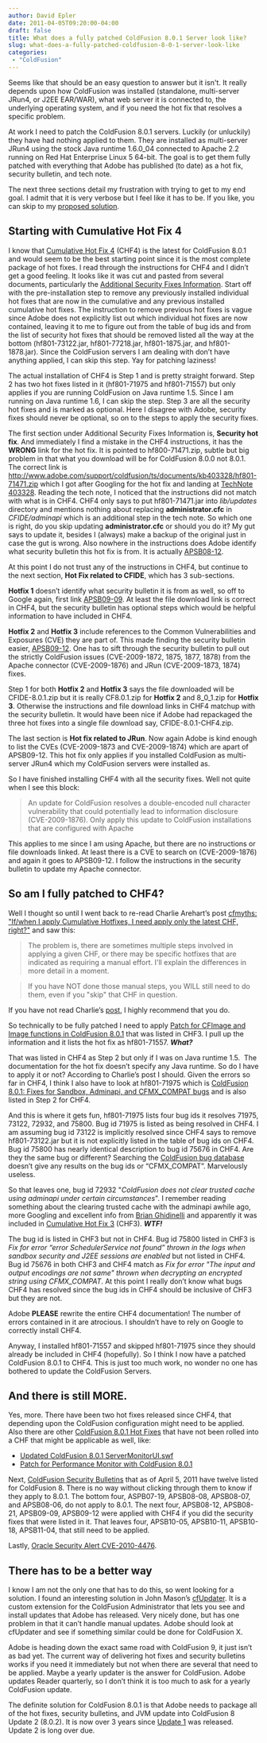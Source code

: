 ```yaml
---
author: David Epler
date: 2011-04-05T09:20:00-04:00
draft: false
title: What does a fully patched ColdFusion 8.0.1 Server look like?
slug: what-does-a-fully-patched-coldfusion-8-0-1-server-look-like
categories:
 - "ColdFusion"
---
```


Seems like that should be an easy question to answer but it isn't. It really depends upon how ColdFusion was installed (standalone, multi-server JRun4, or J2EE EAR/WAR), what web server it is connected to, the underlying operating system, and if you need the hot fix that resolves a specific problem.

At work I need to patch the ColdFusion 8.0.1 servers. Luckily (or unluckily) they have had nothing applied to them. They are installed as multi-server JRun4 using the stock Java runtime 1.6.0_04 connected to Apache 2.2 running on Red Hat Enterprise Linux 5 64-bit. The goal is to get them fully patched with everything that Adobe has published (to date) as a hot fix, security bulletin, and tech note.

<!--more -->

The next three sections detail my frustration with trying to get to my end goal. I admit that it is very verbose but I feel like it has to be. If you like, you can skip to my [proposed solution](#there-has-to-be-a-better-way).

## Starting with Cumulative Hot Fix 4

I know that [Cumulative Hot Fix 4](http://kb2.adobe.com/cps/529/cpsid_52915.html) (CHF4) is the latest for ColdFusion 8.0.1 and would seem to be the best starting point since it is the most complete package of hot fixes. I read through the instructions for CHF4 and I didn’t get a good feeling. It looks like it was cut and pasted from several documents, particularly the [Additional Security Fixes Information](http://kb2.adobe.com/cps/529/cpsid_52915.html#main_Security). Start off with the pre-installation step to remove any previously installed individual hot fixes that are now in the cumulative and any previous installed cumulative hot fixes. The instruction to remove previous hot fixes is vague since Adobe does not explicitly list out which individual hot fixes are now contained, leaving it to me to figure out from the table of bug ids and from the list of security hot fixes that should be removed listed all the way at the bottom (hf801-73122.jar, hf801-77218.jar, hf801-1875.jar, and hf801-1878.jar). Since the ColdFusion servers I am dealing with don’t have anything applied, I can skip this step. Yay for patching laziness!

The actual installation of CHF4 is Step 1 and is pretty straight forward. Step 2 has two hot fixes listed in it (hf801-71975 and hf801-71557) but only applies if you are running ColdFusion on Java runtime 1.5. Since I am running on Java runtime 1.6, I can skip the step. Step 3 are all the security hot fixes and is marked as optional. Here I disagree with Adobe, security fixes should never be optional, so on to the steps to apply the security fixes.

The first section under Additional Security Fixes Information is, **Security hot fix**. And immediately I find a mistake in the CHF4 instructions, it has the **WRONG** link for the hot fix. It is pointed to hf800-71471.zip, subtle but big problem in that what you download will be for ColdFusion 8.0.0 not 8.0.1. The correct link is http://www.adobe.com/support/coldfusion/ts/documents/kb403328/hf801-71471.zip which I got after Googling for the hot fix and landing at [TechNote 403328](http://kb2.adobe.com/cps/403/kb403328.html). Reading the tech note, I noticed that the instructions did not match with what is in CHF4. CHF4 only says to put hf801-71471.jar into _lib/updates_ directory and mentions nothing about replacing **administrator.cfc** in _CFIDE/adminapi_ which is an additional step in the tech note. So which one is right, do you skip updating **administrator.cfc** or should you do it? My gut says to update it, besides I (always) make a backup of the original just in case the gut is wrong. Also nowhere in the instructions does Adobe identify what security bulletin this hot fix is from. It is actually [APSB08-12](http://www.adobe.com/support/security/bulletins/apsb08-12.html).

At this point I do not trust any of the instructions in CHF4, but continue to the next section, **Hot Fix related to CFIDE**, which has 3 sub-sections.

**Hotfix 1** doesn’t identify what security bulletin it is from as well, so off to Google again, first link [APSB09-09](http://www.adobe.com/support/security/bulletins/apsb09-09.html). At least the file download link is correct in CHF4, but the security bulletin has optional steps which would be helpful information to have included in CHF4.

**Hotfix 2** and **Hotfix 3** include references to the Common Vulnerabilities and Exposures (CVE) they are part of. This made finding the security bulletin easier, [APSB09-12](http://www.adobe.com/support/security/bulletins/apsb09-12.html). One has to sift through the security bulletin to pull out the strictly ColdFusion issues (CVE-2009-1872, 1875, 1877, 1878) from the Apache connector (CVE-2009-1876) and JRun (CVE-2009-1873, 1874) fixes. 

Step 1 for both **Hotfix 2** and **Hotfix 3** says the file downloaded will be CFIDE-8.0.1.zip but it is really CF8.0.1.zip for **Hotfix 2** and 8\_0\_1.zip for **Hotfix 3**. Otherwise the instructions and file download links in CHF4 matchup with the security bulletin. It would have been nice if Adobe had repackaged the three hot fixes into a single file download say, CFIDE-8.0.1-CHF4.zip.

The last section is **Hot fix related to JRun**. Now again Adobe is kind enough to list the CVEs (CVE-2009-1873 and CVE-2009-1874) which are apart of APSB09-12. This hot fix only applies if you installed ColdFusion as multi-server JRun4 which my ColdFusion servers were installed as. 

So I have finished installing CHF4 with all the security fixes. Well not quite when I see this block:

> An update for ColdFusion resolves a double-encoded null character vulnerability that could potentially lead to information disclosure (CVE-2009-1876). Only apply this update to ColdFusion installations that are configured with Apache

This applies to me since I am using Apache, but there are no instructions or file downloads linked. At least there is a CVE to search on (CVE-2009-1876) and again it goes to APSB09-12. I follow the instructions in the security bulletin to update my Apache connector.

## So am I fully patched to CHF4?

Well I thought so until I went back to re-read Charlie Arehart’s post [cfmyths: "If/when I apply Cumulative Hotfixes, I need apply only the latest CHF, right?"](http://www.carehart.org/blog/client/index.cfm/2010/12/12/cfmyths_cumulative_hotfixes) and saw this:

> The problem is, there are sometimes multiple steps involved in applying a given CHF, or there may be specific hotfixes that are indicated as requiring a manual effort. I'll explain the differences in more detail in a moment.

> If you have NOT done those manual steps, you WILL still need to do them, even if you "skip" that CHF in question.

If you have not read Charlie’s [post](http://www.carehart.org/blog/client/index.cfm/2010/12/12/cfmyths_cumulative_hotfixes), I highly recommend that you do.

So technically to be fully patched I need to apply [Patch for CFImage and Image functions in ColdFusion 8.0.1](http://kb2.adobe.com/cps/403/kb403411.html) that was listed in CHF3. I pull up the information and it lists the hot fix as hf801-71557. **_What?_** 

That was listed in CHF4 as Step 2 but only if I was on Java runtime 1.5.  The documentation for the hot fix doesn’t specify any Java runtime. So do I have to apply it or not? According to Charlie’s post I should. Given the errors so far in CHF4, I think I also have to look at hf801-71975 which is [ColdFusion 8.0.1: Fixes for Sandbox, Adminapi, and CFMX\_COMPAT bugs](http://kb2.adobe.com/cps/529/cpsid_52916.html) and is also listed in Step 2 for CHF4. 

And this is where it gets fun, hf801-71975 lists four bug ids it resolves 71975, 73122, 72932, and 75800. Bug id 71975 is listed as being resolved in CHF4. I am assuming bug id 73122 is implicitly resolved since CHF4 says to remove hf801-73122.jar but it is not explicitly listed in the table of bug ids on CHF4. Bug id 75800 has nearly identical description to bug id 75676 in CHF4. Are they the same bug or different? Searching the [ColdFusion bug database](http://cfbugs.adobe.com/) doesn’t give any results on the bug ids or “CFMX\_COMPAT”. Marvelously useless.

So that leaves one, bug id 72932 "_ColdFusion does not clear trusted cache using adminapi under certain circumstances_". I remember reading something about the clearing trusted cache with the adminapi awhile ago, more Googling and excellent info from [Brian Ghidinelli](http://www.ghidinelli.com/2008/07/04/clearing-trusted-cache-with-admin-api-fails) and apparently it was included in [Cumulative Hot Fix 3](http://kb2.adobe.com/cps/511/cpsid_51180.html) (CHF3). _**WTF!**_

The bug id is listed in CHF3 but not in CHF4. Bug id 75800 listed in CHF3 is _Fix for error “error SchedulerService not found” thrown in the logs when sandbox security and J2EE sessions are enabled_ but not listed in CHF4. Bug id 75676 in both CHF3 and CHF4 match as _Fix for error "The input and output encodings are not same" thrown when decrypting an encrypted string using CFMX\_COMPAT_. At this point I really don’t know what bugs CHF4 has resolved since the bug ids in CHF4 should be inclusive of CHF3 but they are not.

Adobe **PLEASE** rewrite the entire CHF4 documentation! The number of errors contained in it are atrocious. I shouldn’t have to rely on Google to correctly install CHF4.

Anyway, I installed hf801-71557 and skipped hf801-71975 since they should already be included in CHF4 (hopefully). So I think I now have a patched ColdFusion 8.0.1 to CHF4. This is just too much work, no wonder no one has bothered to update the ColdFusion Servers.

## And there is still MORE.

Yes, more. There have been two hot fixes released since CHF4, that depending upon the ColdFusion configuration might need to be applied. Also there are other [ColdFusion 8.0.1 Hot Fixes](http://kb2.adobe.com/cps/402/kb402604.html#main_ColdFusion_8_0_1_Hot_Fixes) that have not been rolled into a CHF that might be applicable as well, like:

  * [Updated ColdFusion 8.0.1 ServerMonitorUI.swf](http://kb2.adobe.com/cps/403/kb403515.html)
  * [Patch for Performance Monitor with ColdFusion 8.0.1](http://kb2.adobe.com/cps/404/kb404026.html)

Next, [ColdFusion Security Bulletins](http://www.adobe.com/support/security/#coldfusion) that as of April 5, 2011 have twelve listed for ColdFusion 8. There is no way without clicking through them to know if they apply to 8.0.1. The bottom four, ASPB07-19, APSB08-08, APSB08-07, and APSB08-06, do not apply to 8.0.1. The next four, APSB08-12, APSB08-21, APSB09-09, APSB09-12 were applied with CHF4 if you did the security fixes that were listed in it. That leaves four, APSB10-05, APSB10-11, APSB10-18, APSB11-04, that still need to be applied.

Lastly, [Oracle Security Alert CVE-2010-4476](http://kb2.adobe.com/cps/894/cpsid_89440.html).

## There has to be a better way

I know I am not the only one that has to do this, so went looking for a solution. I found an interesting solution in John Mason’s [cfUpdater](http://www.codfusion.com/blog/page.cfm/projects/cfupdater). It is a custom extension for the ColdFusion Administrator that lets you see and install updates that Adobe has released. Very nicely done, but has one problem in that it can’t handle manual updates. Adobe should look at cfUpdater and see if something similar could be done for ColdFusion X.

Adobe is heading down the exact same road with ColdFusion 9, it just isn’t as bad yet. The current way of delivering hot fixes and security bulletins works if you need it immediately but not when there are several that need to be applied. Maybe a yearly updater is the answer for ColdFusion. Adobe updates Reader quarterly, so I don’t think it is too much to ask for a yearly ColdFusion update.

The definite solution for ColdFusion 8.0.1 is that Adobe needs to package all of the hot fixes, security bulletins, and JVM update into ColdFusion 8 Update 2 (8.0.2). It is now over 3 years since [Update 1](http://www.adobe.com/support/coldfusion/downloads_updates.html#cf8) was released. Update 2 is long over due.